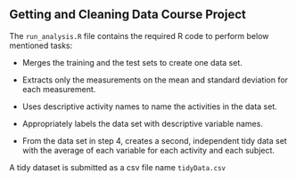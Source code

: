 ## Getting and Cleaning Data Course Project

The `run_analysis.R` file contains the required R code to perform below mentioned tasks:

- Merges the training and the test sets to create one data set.

- Extracts only the measurements on the mean and standard deviation for each measurement.

- Uses descriptive activity names to name the activities in the data set.

- Appropriately labels the data set with descriptive variable names.

- From the data set in step 4, creates a second, independent tidy data set with the average of each variable for each activity and each subject.

A tidy dataset is submitted as a csv file name `tidyData.csv`
